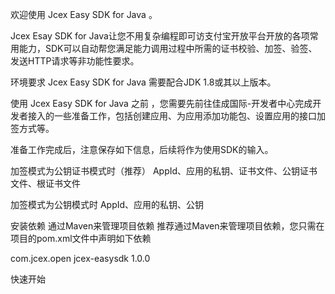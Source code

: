 欢迎使用 Jcex Easy SDK for Java 。

Jcex Esay SDK for Java让您不用复杂编程即可访支付宝开放平台开放的各项常用能力，SDK可以自动帮您满足能力调用过程中所需的证书校验、加签、验签、发送HTTP请求等非功能性要求。


环境要求
Jcex Easy SDK for Java 需要配合JDK 1.8或其以上版本。

使用 Jcex Easy SDK for Java 之前 ，您需要先前往佳成国际-开发者中心完成开发者接入的一些准备工作，包括创建应用、为应用添加功能包、设置应用的接口加签方式等。

准备工作完成后，注意保存如下信息，后续将作为使用SDK的输入。

加签模式为公钥证书模式时（推荐）
AppId、应用的私钥、证书文件、公钥证书文件、根证书文件

加签模式为公钥模式时
AppId、应用的私钥、公钥

安装依赖
通过Maven来管理项目依赖
推荐通过Maven来管理项目依赖，您只需在项目的pom.xml文件中声明如下依赖

<dependency>
   <groupId>com.jcex.open</groupId>
   <artifactId>jcex-easysdk</artifactId>
   <version>1.0.0</version>
</dependency>

快速开始
